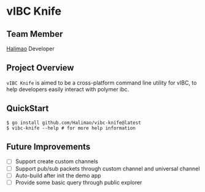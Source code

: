 # vIBC Knife

## Team Member
[Halimao](https://github.com/Halimao) Developer

## Project Overview
`vIBC Knife` is aimed to be a cross-platform command line utility for vIBC, to help developers easily interact with polymer ibc.

## QuickStart
```shell
$ go install github.com/Halimao/vibc-knife@latest
$ vibc-knife --help # for more help information
```

## Future Improvements

- [ ] Support create custom channels
- [ ] Support pub/sub packets through custom channel and universal channel
- [ ] Auto-build after init the demo app
- [ ] Provide some basic query through public explorer